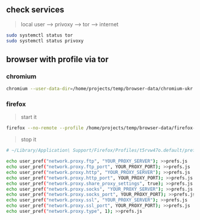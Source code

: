 ## check services
> local user --> privoxy --> tor --> internet
```sh
sudo systemctl status tor
sudo systemctl status privoxy
```

## browser with profile via tor
### chromium
```sh
chromium --user-data-dir=/home/projects/temp/browser-data/chromium-ukr --proxy-server=127.0.0.1:8118
```
### firefox
> start it
```sh
firefox --no-remote --profile /home/projects/temp/browser-data/firefox-ukr
```
> stop it
```sh
# ~/Library/Application\ Support/Firefox/Profiles/t5rvw47o.default/prefs.js

echo user_pref("network.proxy.ftp", "YOUR_PROXY_SERVER"); >>prefs.js
echo user_pref("network.proxy.ftp_port", YOUR_PROXY_PORT); >>prefs.js
echo user_pref("network.proxy.http", "YOUR_PROXY_SERVER"); >>prefs.js
echo user_pref("network.proxy.http_port", YOUR_PROXY_PORT); >>prefs.js
echo user_pref("network.proxy.share_proxy_settings", true); >>prefs.js
echo user_pref("network.proxy.socks", "YOUR_PROXY_SERVER"); >>prefs.js
echo user_pref("network.proxy.socks_port", YOUR_PROXY_PORT); >>prefs.js
echo user_pref("network.proxy.ssl", "YOUR_PROXY_SERVER"); >>prefs.js
echo user_pref("network.proxy.ssl_port", YOUR_PROXY_PORT); >>prefs.js
echo user_pref("network.proxy.type", 1); >>prefs.js
```

